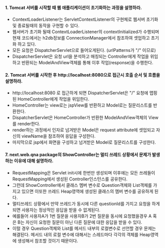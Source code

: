 #### 1. Tomcat 서버를 시작할 때 웹 애플리케이션이 초기화하는 과정을 설명하라.
* ContextLoaderListener는 ServletContextListener의 구현체로 웹서버 초기화 및 종료될때의 동작을 구현할 수 있다.
* 웹서버가 초기화 될때 ContextLoaderListener의 contextInitialized가 수행되며 현재 코드에서는 h2db정보를 ConnectionManager에서 참조하여 셋업하고 초기화 하고 있다.
* 모든 요청은 DispatcherServlet으로 들어오게된다. (urlPatterns가 "/" 이므로)
* DispatcherServlet은 요청 url을 분석하고 매칭되는 Controller에게 작업을 위임하고 반환되는 ModelAndView객체를 통해 이후 작업(response)을 수행한다.

#### 2. Tomcat 서버를 시작한 후 http://localhost:8080으로 접근시 호출 순서 및 흐름을 설명하라.
* http://localhost:8080 로 접근하게 되면 DispatcherServlet은 "/" 요청에 맵핑된 HomeController에게 작업을 위임한다.
* HomeController는 view로는 jspView를 반환하고 Model로는 질문리스트를 반환한다.
* DispatcherServlet은 HomeController가 반환한 ModelAndView객체의 View를 render한다.
* render하는 과정에서 인자로 넘겨받은 Model은 request attribute에 셋업되고 자신의 viewName을 참조하여 응답을 구성한다.
* 마지막으로 jsp에서 화면을 구성하고 넘겨받은 Model로 질문리스트를 구성한다.

#### 7. next.web.qna package의 ShowController는 멀티 쓰레드 상황에서 문제가 발생하는 이유에 대해 설명하라.
* RequestMapping은 Servlet init시에 한번만 생성되며 이후에는 모든 쓰레들이 RequestMapping에서 생성된 Controller인스턴스를 공유한다.
* 그런데 ShowController에서 클래스 멤버 변수로 Question객체와 List<Answer>객체를 가지고 있으면 이또한 쓰레드 Heap영역에 생성된 클래스의 멤버 변수를 공유하게 된다.
* 멀티쓰레드 상황에서 만약 쓰레드가 동시에 다른 questionId를 가지고 요청을 하게 되면 사용자는 정상적인 응답을 받을 수 없게된다.
* 예를들어 사용자A가 1번 질문을 사용자B가 2번 질문을 동시에 요청했을경우 A 혹은 B는 자신이 요청한 질문이 아닌 다른 질문에 대한 응답을 받을 수 있다.
* 이럴 경우 Question객체와 List<Answer>를 메서드 내부의 로컬변수로 선언할 경우 문제는 해결된다. 메서드 내의 로컬 변수에 대해서는 스레드마다 각각의 객체를 Heap영역에 생성해서 참조할 것이기 때문이다.

